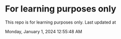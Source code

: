 # For learning purposes only
This repo is for learning purposes only.
Last updated at

Monday, January 1, 2024 12:55:48 AM

